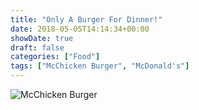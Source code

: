 ```yaml
---
title: "Only A Burger For Dinner!"
date: 2018-05-05T14:14:34+00:00
showDate: true
draft: false
categories: ["Food"]
tags: ["McChicken Burger", "McDonald's"]
---
```


![McChicken Burger](https://res.cloudinary.com/abraham/image/upload/v1528461403/IMG_20180505_184254.jpg "McChicken Burger")